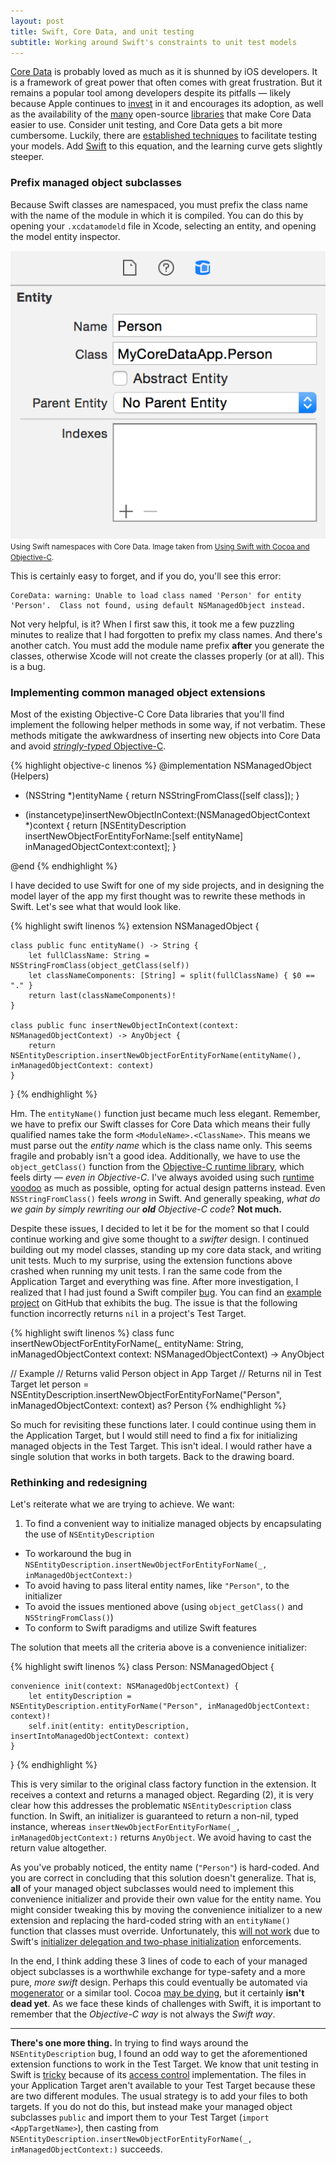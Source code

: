 ```yaml
---
layout: post
title: Swift, Core Data, and unit testing
subtitle: Working around Swift's constraints to unit test models
---
```


[Core Data](https://developer.apple.com/library/mac/documentation/Cocoa/Conceptual/CoreData/cdProgrammingGuide.html) is probably loved as much as it is shunned by iOS developers. It is a framework of great power that often comes with great frustration. But it remains a popular tool among developers despite its pitfalls &mdash; likely because Apple continues to [invest](https://developer.apple.com/videos/wwdc/2014/?id=225) in it and encourages its adoption, as well as the availability of the [many](http://nshipster.com/core-data-libraries-and-utilities/) open-source [libraries](https://github.com/rosettastone/RSTCoreDataKit) that make Core Data easier to use. Consider unit testing, and Core Data gets a bit more cumbersome. Luckily, there are [established techniques](https://github.com/rosettastone/RSTCoreDataKit#unit-testing) to facilitate testing your models. Add [Swift](http://www.apple.com/swift/) to this equation, and the learning curve gets slightly steeper.

<!--excerpt-->

### Prefix managed object subclasses

Because Swift classes are namespaced, you must prefix the class name with the name of the module in which it is compiled. You can do this by opening your `.xcdatamodeld` file in Xcode, selecting an entity, and opening the model entity inspector. 

<img class="img-thumbnail img-responsive center" src="/img/coredata_namespace.png" title="Core Data namespace" alt="Core Data namespace"/>
<small class="text-muted center">Using Swift namespaces with Core Data. Image taken from <a href="https://developer.apple.com/library/ios/documentation/Swift/Conceptual/BuildingCocoaApps/WritingSwiftClassesWithObjective-CBehavior.html#//apple_ref/doc/uid/TP40014216-CH5-XID_56">Using Swift with Cocoa and Objective-C</a>.</small>

This is certainly easy to forget, and if you do, you'll see this error:

````
CoreData: warning: Unable to load class named 'Person' for entity 'Person'.  Class not found, using default NSManagedObject instead.
````

Not very helpful, is it? When I first saw this, it took me a few puzzling minutes to realize that I had forgotten to prefix my class names. And there's another catch. You must add the module name prefix **after** you generate the classes, otherwise Xcode will not create the classes properly (or at all). This is a bug. 

### Implementing common managed object extensions

Most of the existing Objective-C Core Data libraries that you'll find implement the following helper methods in some way, if not verbatim. These methods mitigate the awkwardness of inserting new objects into Core Data and avoid [*stringly-typed* Objective-C](http://corner.squareup.com/2014/02/objc-codegenutils.html).

{% highlight objective-c linenos %}
@implementation NSManagedObject (Helpers)
 
+ (NSString *)entityName
{
    return NSStringFromClass([self class]);
}
 
+ (instancetype)insertNewObjectInContext:(NSManagedObjectContext *)context
{
    return [NSEntityDescription insertNewObjectForEntityForName:[self entityName]
                                         inManagedObjectContext:context];
}
 
@end
{% endhighlight %}

I have decided to use Swift for one of my side projects, and in designing the model layer of the app my first thought was to rewrite these methods in Swift. Let's see what that would look like.

{% highlight swift linenos %}
extension NSManagedObject {
 
    class public func entityName() -> String {
        let fullClassName: String = NSStringFromClass(object_getClass(self))
        let classNameComponents: [String] = split(fullClassName) { $0 == "." }
        return last(classNameComponents)!
    }
    
    class public func insertNewObjectInContext(context: NSManagedObjectContext) -> AnyObject {
        return NSEntityDescription.insertNewObjectForEntityForName(entityName(), inManagedObjectContext: context)
    }
    
}
{% endhighlight %}

Hm. The `entityName()` function just became much less elegant. Remember, we have to prefix our Swift classes for Core Data which means their fully qualified names take the form `<ModuleName>.<ClassName>`. This means we must parse out the *entity name* which is the class name only. This seems fragile and probably isn't a good idea. Additionally, we have to use the `object_getClass()` function from the [Objective-C runtime library](https://developer.apple.com/library/mac/documentation/Cocoa/Reference/ObjCRuntimeRef/index.html), which feels dirty &mdash; *even in Objective-C*. I've always avoided using such [runtime](http://nshipster.com/associated-objects/) [voodoo](http://nshipster.com/method-swizzling/) as much as possible, opting for actual design patterns instead. Even `NSStringFromClass()` feels *wrong* in Swift. And generally speaking, *what do we gain by simply rewriting our __old__ Objective-C code*? **Not much.**

Despite these issues, I decided to let it be for the moment so that I could continue working and give some thought to a *swifter* design. I continued building out my model classes, standing up my core data stack, and writing unit tests. Much to my surprise, using the extension functions above crashed when running my unit tests. I ran the same code from the Application Target and everything was fine. After more investigation, I realized that I had just found a Swift compiler [bug](http://openradar.appspot.com/19368054). You can find an [example project](https://github.com/jessesquires/rdar-19368054) on GitHub that exhibits the bug. The issue is that the following function incorrectly returns `nil` in a project's Test Target.

{% highlight swift linenos %}
class func insertNewObjectForEntityForName(_ entityName: String,
                    inManagedObjectContext context: NSManagedObjectContext) -> AnyObject

//  Example
//  Returns valid Person object in App Target
//  Returns nil in Test Target
let person = NSEntityDescription.insertNewObjectForEntityForName("Person", inManagedObjectContext: context) as? Person
{% endhighlight %}

So much for revisiting these functions later. I could continue using them in the Application Target, but I would still need to find a fix for initializing managed objects in the Test Target. This isn't ideal. I would rather have a single solution that works in both targets. Back to the drawing board. 

### Rethinking and redesigning

Let's reiterate what we are trying to achieve. We want:

1. To find a convenient way to initialize managed objects by encapsulating the use of `NSEntityDescription` 
* To workaround the bug in `NSEntityDescription.insertNewObjectForEntityForName(_, inManagedObjectContext:)`
* To avoid having to pass literal entity names, like `"Person"`, to the initializer
* To avoid the issues mentioned above (using `object_getClass()` and `NSStringFromClass()`)
* To conform to Swift paradigms and utilize Swift features

The solution that meets all the criteria above is a convenience initializer:

{% highlight swift linenos %}
class Person: NSManagedObject {

    convenience init(context: NSManagedObjectContext) {
        let entityDescription = NSEntityDescription.entityForName("Person", inManagedObjectContext: context)!
        self.init(entity: entityDescription, insertIntoManagedObjectContext: context)
    }

}
{% endhighlight %}

This is very similar to the original class factory function in the extension. It receives a context and returns a managed object. Regarding (2), it is very clear how this addresses the problematic `NSEntityDescription` class function. In Swift, an initializer is guaranteed to return a non-nil, typed instance, whereas `insertNewObjectForEntityForName(_, inManagedObjectContext:)` returns `AnyObject`. We avoid having to cast the return value altogether.

As you've probably noticed, the entity name (`"Person"`) is hard-coded. And you are correct in concluding that this solution doesn't generalize. That is, **all** of your managed object subclasses would need to implement this convenience initializer and provide their own value for the entity name. You might consider tweaking this by moving the convenience initializer to a new extension and replacing the hard-coded string with an `entityName()` function that classes must override. Unfortunately, this [will not work](https://github.com/jessesquires/rdar-19368054#swift-extensions-will-not-work) due to Swift's [initializer delegation and two-phase initialization](https://developer.apple.com/library/mac/documentation/Swift/Conceptual/Swift_Programming_Language/Initialization.html#//apple_ref/doc/uid/TP40014097-CH18-XID_324) enforcements.

In the end, I think adding these 3 lines of code to each of your managed object subclasses is a worthwhile exchange for type-safety and a more pure, *more swift* design. Perhaps this could eventually be automated via [mogenerator](https://github.com/rentzsch/mogenerator) or a similar tool. Cocoa [may be dying](http://nshipster.com/the-death-of-cocoa/), but it certainly **isn't dead yet**. As we face these kinds of challenges with Swift, it is important to remember that the *Objective-C way* is not always the *Swift way*.

----------------------------------------

<span class="text-muted"><strong>There's one more thing.</strong> In trying to find ways around the `NSEntityDescription` bug, I found an odd way to get the aforementioned extension functions to work in the Test Target. We know that unit testing in Swift is [tricky](http://natashatherobot.com/swift-unit-testing-tips-and-tricks/) because of its [access control](https://developer.apple.com/library/mac/documentation/Swift/Conceptual/Swift_Programming_Language/AccessControl.html#//apple_ref/doc/uid/TP40014097-CH41-XID_29) implementation. The files in your Application Target aren't available to your Test Target because these are two different modules. The usual strategy is to add your files to both targets. If you do not do this, but instead make your managed object subclasses `public` and import them to your Test Target (`import <AppTargetName>`), then casting from `NSEntityDescription.insertNewObjectForEntityForName(_, inManagedObjectContext:)` succeeds.</span>

